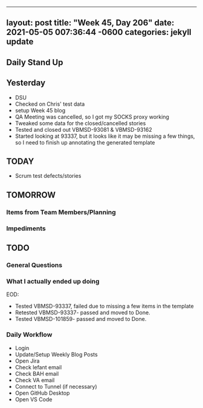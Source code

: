 
---
layout: post
title:  "Week 45, Day 206"
date:   2021-05-05 007:36:44 -0600
categories: jekyll update
---

## Daily Stand Up
## Yesterday
* DSU
* Checked on Chris' test data
* setup Week 45 blog
* QA Meeting was cancelled, so I got my SOCKS proxy working
* Tweaked some data for the closed/cancelled stories
* Tested and closed out VBMSD-93081 & VBMSD-93162
* Started looking at 93337, but it looks like it may be missing a few things, so I need to finish up annotating the generated template


## TODAY
* Scrum test defects/stories
  
## TOMORROW

### Items from Team Members/Planning

### Impediments

## TODO

### General Questions  
  
### What I actually ended up doing
EOD:
* Tested VBMSD-93337, failed due to missing a few items in the template
* Retested VBMSD-93337- passed and moved to Done.
* Tested VBMSD-101859- passed and moved to Done.


  
### Daily Workflow
* Login
* Update/Setup Weekly Blog Posts
* Open Jira
* Check lefant email
* Check BAH email
* Check VA email
* Connect to Tunnel (if necessary)
* Open GitHub Desktop
* Open VS Code